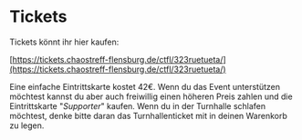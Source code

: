# Tickets

Tickets könnt ihr hier kaufen:

[https://tickets.chaostreff-flensburg.de/ctfl/323ruetueta/](https://tickets.chaostreff-flensburg.de/ctfl/323ruetueta/)

Eine einfache Eintrittskarte kostet 42€. Wenn du das Event unterstützen möchtest kannst du aber auch freiwillig einen höheren Preis zahlen und die Eintrittskarte "*Supporter*" kaufen. Wenn du in der Turnhalle schlafen möchtest, denke bitte daran das Turnhallenticket mit in deinen Warenkorb zu legen.
